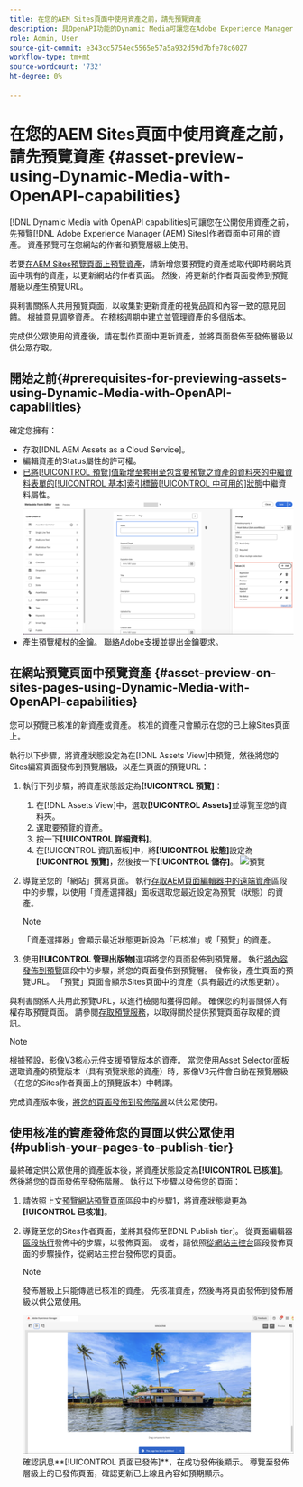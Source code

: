 ```yaml
---
title: 在您的AEM Sites頁面中使用資產之前，請先預覽資產
description: 具OpenAPI功能的Dynamic Media可讓您在Adobe Experience Manager (AEM) Sites預覽頁面上預覽資產。 此資產預覽可讓您和您的利害關係人在發佈作者頁面（包含更新的資產）以供公眾使用之前，檢閱及驗證資產的更新。
role: Admin, User
source-git-commit: e343cc5754ec5565e57a5a932d59d7bfe78c6027
workflow-type: tm+mt
source-wordcount: '732'
ht-degree: 0%

---
```



# 在您的AEM Sites頁面中使用資產之前，請先預覽資產 {#asset-preview-using-Dynamic-Media-with-OpenAPI-capabilities}

[!DNL Dynamic Media with OpenAPI capabilities]可讓您在公開使用資產之前，先預覽[!DNL Adobe Experience Manager (AEM) Sites]作者頁面中可用的資產。 資產預覽可在您網站的作者和預覽層級上使用。

若要[在AEM Sites預覽頁面上預覽資產](#asset-preview-on-sites-pages-using-Dynamic-Media-with-OpenAPI-capabilities)，請新增您要預覽的資產或取代即時網站頁面中現有的資產，以更新網站的作者頁面。 然後，將更新的作者頁面發佈到預覽層級以產生預覽URL。

與利害關係人共用預覽頁面，以收集對更新資產的視覺品質和內容一致的意見回饋。 根據意見調整資產。 在稽核週期中建立並管理資產的多個版本。

完成供公眾使用的資產後，請在製作頁面中更新資產，並將頁面發佈至發佈層級以供公眾存取。

## 開始之前{#prerequisites-for-previewing-assets-using-Dynamic-Media-with-OpenAPI-capabilities}

確定您擁有：

* 存取[!DNL AEM Assets as a Cloud Service]。
* 編輯資產的Status屬性的許可權。
* [已將[!UICONTROL 預覽]值新增至套用至包含要預覽之資產的資料夾的中繼資料表單的[!UICONTROL 基本]索引標籤[!UICONTROL 中可用的]狀態](/help/assets/metadata-assets-view.md#edit-metadata-forms)中繼資料屬性。
  ![新增預覽選項](/help/assets/assets/metedata-form-preview.png)
* 產生預覽權杖的金鑰。 [聯絡Adobe支援](https://helpx.adobe.com/in/contact.html)並提出金鑰要求。

## 在網站預覽頁面中預覽資產 {#asset-preview-on-sites-pages-using-Dynamic-Media-with-OpenAPI-capabilities}

您可以預覽已核准的新資產或資產。 核准的資產只會顯示在您的已上線Sites頁面上。

執行以下步驟，將資產狀態設定為在[!DNL Assets View]中預覽，然後將您的Sites編寫頁面發佈到預覽層級，以產生頁面的預覽URL：

1. 執行下列步驟，將資產狀態設定為&#x200B;**[!UICONTROL 預覽]**：

   1. 在[!DNL Assets View]中，選取&#x200B;**[!UICONTROL Assets]**&#x200B;並導覽至您的資料夾。
   1. 選取要預覽的資產。
   1. 按一下&#x200B;**[!UICONTROL 詳細資料]**。
   1. 在[!UICONTROL 資訊面板]中，將&#x200B;**[!UICONTROL 狀態]**&#x200B;設定為&#x200B;**[!UICONTROL 預覽]**，然後按一下&#x200B;**[!UICONTROL 儲存]**。
      ![預覽](/help/assets/assets/preview-boat-at-bay.png)

1. 導覽至您的「網站」撰寫頁面。 執行[存取AEM頁面編輯器中的遠端資產](/help/assets/integrate-remote-approved-assets-with-sites.md#access-remote-assets-in-aem-page-editor)區段中的步驟，以使用「資產選擇器」面板選取您最近設定為預覽（狀態）的資產。

   >[!NOTE]
   >
   > 「資產選擇器」會顯示最近狀態更新設為「已核准」或「預覽」的資產。

1. 使用&#x200B;**[!UICONTROL 管理出版物]**&#x200B;選項將您的頁面發佈到預覽層。 執行[將內容發佈到預覽](https://experienceleague.adobe.com/en/docs/experience-manager-cloud-service/content/sites/authoring/sites-console/previewing-content)區段中的步驟，將您的頁面發佈到預覽層。 發佈後，產生頁面的預覽URL。 「預覽」頁面會顯示Sites頁面中的資產（具有最近的狀態更新）。

與利害關係人共用此預覽URL，以進行檢閱和獲得回饋。 確保您的利害關係人有權存取預覽頁面。 請參閱[存取預覽服務](https://experienceleague.adobe.com/en/docs/experience-manager-cloud-service/content/implementing/using-cloud-manager/manage-environments#access-preview-service)，以取得關於提供預覽頁面存取權的資訊。

>[!NOTE]
>
>根據預設，[影像V3核心元件](https://experienceleague.adobe.com/en/docs/experience-manager-core-components/using/wcm-components/image#version-and-compatibility)支援預覽版本的資產。 當您使用[Asset Selector](https://experienceleague.adobe.com/en/docs/experience-manager-cloud-service/content/assets/manage/asset-selector/asset-selector-upload)面板選取資產的預覽版本（具有預覽狀態的資產）時，影像V3元件會自動在預覽層級（在您的Sites作者頁面上的預覽版本）中轉譯。

完成資產版本後，[將您的頁面發佈到發佈階層](#publish-your-pages-to-publish-tier)以供公眾使用。

## 使用核准的資產發佈您的頁面以供公眾使用{#publish-your-pages-to-publish-tier}

最終確定供公眾使用的資產版本後，將資產狀態設定為&#x200B;**[!UICONTROL 已核准]**。 然後將您的頁面發佈至發佈階層。 執行以下步驟以發佈您的頁面：

1. 請依照上文[預覽網站預覽頁面](#asset-preview-on-sites-pages-using-Dynamic-Media-with-OpenAPI-capabilities)區段中的步驟1，將資產狀態變更為&#x200B;**[!UICONTROL 已核准]**。
1. 導覽至您的Sites作者頁面，並將其發佈至[!DNL Publish tier]。 從頁面編輯器[區段執行](https://experienceleague.adobe.com/en/docs/experience-manager-cloud-service/content/sites/authoring/page-editor/publishing#publishing-from-the-page-editor)發佈中的步驟，以發佈頁面。
或者，請依照[從網站主控台](https://experienceleague.adobe.com/en/docs/experience-manager-cloud-service/content/sites/authoring/sites-console/publishing-pages#publishing-from-the-sites-console)區段發佈頁面的步驟操作，從網站主控台發佈您的頁面。

   >[!NOTE]
   >
   > 發佈層級上只能傳遞已核准的資產。 先核准資產，然後再將頁面發佈到發佈層級以供公眾使用。

   ![頁面已發佈](/help/assets/assets/the-page-has-been-publushed.png)
確認訊息**[!UICONTROL 頁面已發佈]**，在成功發佈後顯示。 導覽至發佈層級上的已發佈頁面，確認更新已上線且內容如預期顯示。


